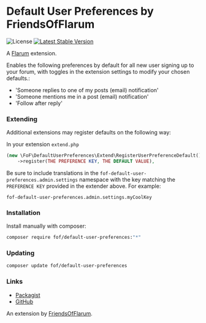 # Default User Preferences by FriendsOfFlarum

![License](https://img.shields.io/badge/license-MIT-blue.svg) [![Latest Stable Version](https://img.shields.io/packagist/v/fof/default-user-preferences.svg)](https://packagist.org/packages/fof/default-user-preferences)

A [Flarum](http://flarum.org) extension.

Enables the following preferences by default for all new user signing up to your forum, with toggles in the extension settings to modify your chosen defaults.:

- 'Someone replies to one of my posts (email) notification'
- 'Someone mentions me in a post (email) notification'
- 'Follow after reply'

### Extending

Additional extensions may register defaults on the following way:

In your extension `extend.php`
```php
(new \FoF\DefaultUserPreferences\Extend\RegisterUserPreferenceDefault())
    ->register(THE PREFERENCE KEY, THE DEFAULT VALUE),
```

Be sure to include translations in the `fof-default-user-preferences.admin.settings` namespace with the key matching the `PREFERENCE KEY` provided in the extender above. For example:

`fof-default-user-preferences.admin.settings.myCoolKey`

### Installation

Install manually with composer:

```sh
composer require fof/default-user-preferences:"*"
```

### Updating

```sh
composer update fof/default-user-preferences
```

### Links

- [Packagist](https://packagist.org/packages/fof/default-user-preferences)
- [GitHub](https://github.com/FriendsOfFlarum/default-user-preferences)

An extension by [FriendsOfFlarum](https://github.com/FriendsOfFlarum).
